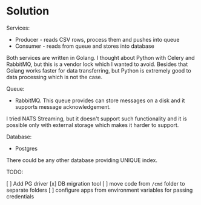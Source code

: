 # Solution

Services:

* Producer - reads CSV rows, process them and pushes into queue
* Consumer - reads from queue and stores into database

Both services are written in Golang.
I thought about Python with Celery and RabbitMQ, but this is a vendor lock which I wanted to avoid.
Besides that Golang works faster for data transferring, but Python is extremely good to data processing which is not the case.

Queue:

* RabbitMQ. This queue provides can store messages on a disk and it supports message acknowledgement. 

I tried NATS Streaming, but it doesn't support such functionality and it is possible only with external storage which makes it harder to support.


Database:

* Postgres

There could be any other database providing UNIQUE index.


TODO:

[ ] Add PG driver
[x] DB migration tool
[ ] move code from `/cmd` folder to separate folders
[ ] configure apps from environment variables for passing credentials